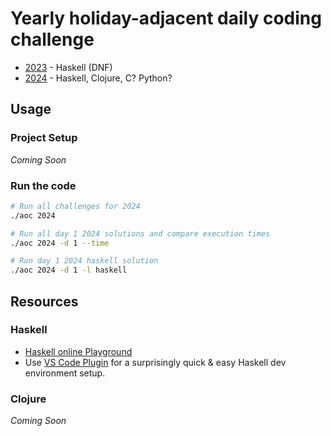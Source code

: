 # Yearly holiday-adjacent daily coding challenge

- [2023](2023/README.md) - Haskell (DNF)
- [2024](2024/README.md) - Haskell, Clojure, C? Python?



## Usage
### Project Setup
_Coming Soon_

### Run the code
```bash
# Run all challenges for 2024
./aoc 2024

# Run all day 1 2024 solutions and compare execution times
./aoc 2024 -d 1 --time

# Run day 1 2024 haskell solution
./aoc 2024 -d 1 -l haskell

```

## Resources
### Haskell
- [Haskell online Playground](https://play.haskell.org/)
- Use [VS Code Plugin](https://marketplace.visualstudio.com/items?itemName=haskell.haskell) for a surprisingly quick & easy Haskell dev environment setup.

### Clojure
_Coming Soon_